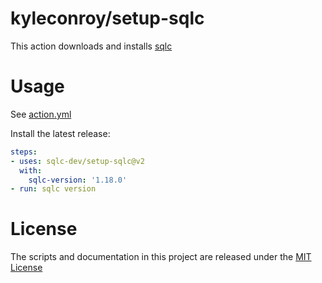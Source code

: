 # kyleconroy/setup-sqlc

This action downloads and installs [sqlc](https://sqlc.dev)

# Usage

See [action.yml](action.yml)

Install the latest release:
```yaml
steps:
- uses: sqlc-dev/setup-sqlc@v2
  with:
    sqlc-version: '1.18.0'
- run: sqlc version
```

# License

The scripts and documentation in this project are released under the [MIT License](LICENSE)
